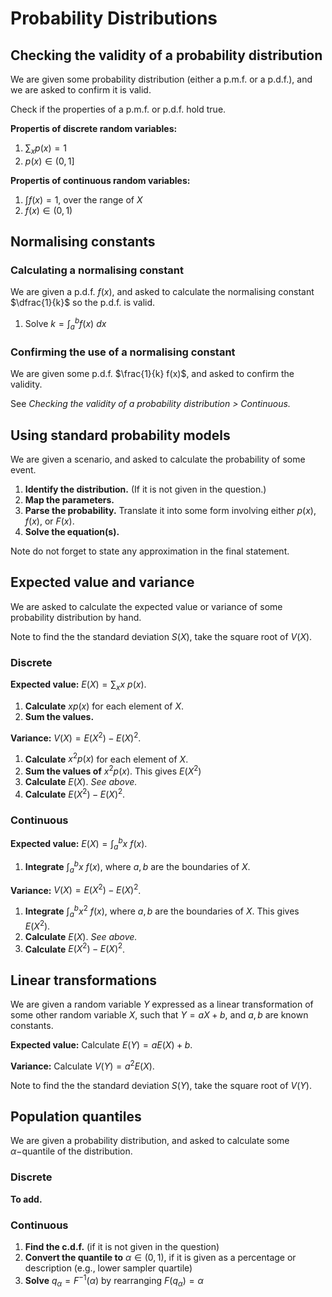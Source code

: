 # Probability Distributions

## Checking the validity of a probability distribution

We are given some probability distribution (either a p.m.f. or a p.d.f.), and we are asked to confirm it is valid.

Check if the properties of a p.m.f. or p.d.f. hold true.

**Propertis of discrete random variables:**

1. $\sum_x p(x) = 1$
2. $p(x) \in (0,1]$

**Propertis of continuous random variables:**

1. $\int f(x) = 1$, over the range of $X$
2. $f(x) \in (0,1)$

## Normalising constants

### Calculating a normalising constant

We are given a p.d.f. $f(x)$, and asked to calculate the normalising constant $\dfrac{1}{k}$ so the p.d.f. is valid.

1. Solve $k = \int_{a}^{b} f(x) \> dx$

### Confirming the use of a normalising constant

We are given some p.d.f. $\frac{1}{k} f(x)$, and asked to confirm the validity.

See *Checking the validity of a probability distribution > Continuous.*

## Using standard probability models

We are given a scenario, and asked to calculate the probability of some event.

1. **Identify the distribution.** (If it is not given in the question.)
2. **Map the parameters.**
3. **Parse the probability.** Translate it into some form involving either $p(x), f(x)$, or $F(x)$.
4. **Solve the equation(s).**

Note do not forget to state any approximation in the final statement.

## Expected value and variance

We are asked to calculate the expected value or variance of some probability distribution by hand.

Note to find the the standard deviation $S(X)$, take the square root of $V(X)$.

### Discrete

**Expected value:**
$E(X) = \sum_{x} x \> p(x)$.

1. **Calculate** $xp(x)$ for each element of $X$.
2. **Sum the values.**

**Variance:**
$V(X) = E(X^{2}) - E(X)^{2}$.

1. **Calculate** $x^{2} p(x)$ for each element of $X$.
2. **Sum the values of** $x^{2} p(x)$. This gives $E(X^{2})$
3. **Calculate** $E(X)$. *See above.*
4. **Calculate** $E(X^{2}) - E(X)^{2}$.

### Continuous

**Expected value:**
$E(X) = \int_{a}^{b} x \> f(x)$.

1. **Integrate** $\int_{a}^{b} x \> f(x)$, where $a, b$ are the boundaries of $X$.

**Variance:**
$V(X) = E(X^{2}) - E(X)^{2}$.

1. **Integrate** $\int_{a}^{b} x^{2} \> f(x)$, where $a, b$ are the boundaries of $X$. This gives $E(X^{2})$.
2. **Calculate** $E(X)$. *See above.*
3. **Calculate** $E(X^{2}) - E(X)^{2}$.

## Linear transformations

We are given a random variable $Y$ expressed as a linear transformation of some other random variable $X$, such that $Y = aX + b$, and $a, b$ are known constants.

**Expected value:**
Calculate $E(Y) = aE(X) + b$.

**Variance:**
Calculate $V(Y) = a^{2} E(X)$.

Note to find the the standard deviation $S(Y)$, take the square root of $V(Y)$.

## Population quantiles

We are given a probability distribution, and asked to calculate some $\alpha-$quantile of the distribution.

### Discrete

**To add.**

### Continuous

1. **Find the c.d.f.** (if it is not given in the question)
2. **Convert the quantile to** $\alpha \in (0,1)$, if it is given as a percentage or description (e.g., lower sampler quartile)
3. **Solve** $q_{\alpha} = F^{-1}(\alpha)$ by rearranging $F(q_{\alpha}) = \alpha$
